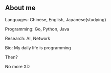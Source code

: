 ## About me

Languages: Chinese, English, Japanese(studying)

Programming: Go, Python, Java

Research: AI, Network

Bio: My daily life is programming

Then?

No more XD
